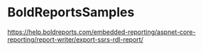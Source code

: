 # BoldReportsSamples


https://help.boldreports.com/embedded-reporting/aspnet-core-reporting/report-writer/export-ssrs-rdl-report/